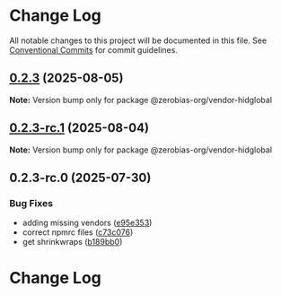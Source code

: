 # Change Log

All notable changes to this project will be documented in this file.
See [Conventional Commits](https://conventionalcommits.org) for commit guidelines.

## [0.2.3](https://github.com/zerobias-org/vendor/compare/@zerobias-org/vendor-hidglobal@0.2.3-rc.1...@zerobias-org/vendor-hidglobal@0.2.3) (2025-08-05)

**Note:** Version bump only for package @zerobias-org/vendor-hidglobal





## [0.2.3-rc.1](https://github.com/zerobias-org/vendor/compare/@zerobias-org/vendor-hidglobal@0.2.3-rc.0...@zerobias-org/vendor-hidglobal@0.2.3-rc.1) (2025-08-04)

**Note:** Version bump only for package @zerobias-org/vendor-hidglobal





## 0.2.3-rc.0 (2025-07-30)


### Bug Fixes

* adding missing vendors ([e95e353](https://github.com/zerobias-org/vendor/commit/e95e35309a1812973f4536f535eee460edc5414c))
* correct npmrc files ([c73c076](https://github.com/zerobias-org/vendor/commit/c73c0761e1e567cc0c2f0f8179725016d11caf8c))
* get shrinkwraps ([b189bb0](https://github.com/zerobias-org/vendor/commit/b189bb0cf53ad66427530ccc0eab7824527942d3))





# Change Log

